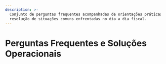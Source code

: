 ```yaml
---
description: >-
  Conjunto de perguntas frequentes acompanhadas de orientações práticas para
  resolução de situações comuns enfrentadas no dia a dia fiscal.
---
```


# Perguntas Frequentes e Soluções Operacionais

